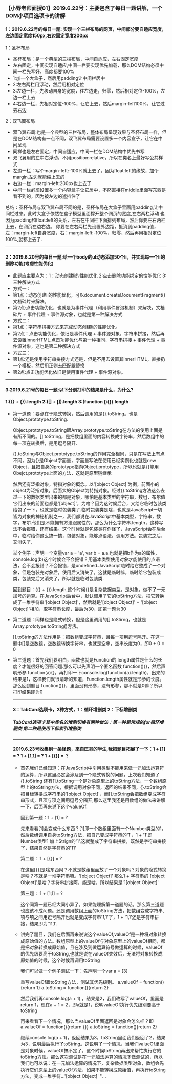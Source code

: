 <h3>【小野老师面授01】2019.6.22号：主要包含了每日一题讲解，一个DOM小项目选项卡的讲解</h3>
<h4>1：2019.6.22号的每日一题: 实现一个三栏布局的网页，中间部分要自适应宽度，左边固定宽度150px,右边固定宽度200px</h4>
<p>1：圣杯布局</p>
<ul>
<li>     圣杯布局：是一个典型的三栏布局，中间自适应，左右固定宽度 </li>
<li>     左右固定，中间实现自适应,中间一栏要实现优先加载，那么DOM结构必须中间一栏先写好，高度都要100% </li> 
<li>     1:加一个大盒子，然后用padding让中间栏居中 </li>
<li>     2:左右两栏用浮动，然后用相对定位 </li>
<li>     3:左边一栏，先移动自身的宽度，往左边走，归零，然后相对定位-100%，左边一栏上去 </li>
<li>     4:右边一栏，先相对定位-100%，让它上去，然后margin-left100%，让它过去右边  </li>
</ul>
<p>2：双飞翼布局</p>
<ul>
<li> 双飞翼布局:也是一个典型的三栏布局，整体布局呈现效果与圣杯布局一样，但是在DOM结构有一点不同，双飞翼布局需要设置多一个内容盒子，让它在中间呈现 </li>
<li> 同样也是左右固定，中间自适应，中间一栏在DOM结构中优先书写 </li>
<li> 双飞翼用的左中右浮动，不用position:relative，所以在类名上最好写公共样式</li>
<li> 左边一栏：写个margin-left:-100%就上去了，因为float:left的缘故，加个margin,左边就能缩上去的 </li>
<li> 右边一栏：margin-left:200px也上去了</li>
<li> 中间一栏必须设置多一个内容盒子让它居中，不然直接在middle里面写东西是看不到的，因为被左边的遮挡住了</li>
</ul>
<p>
    总结：圣杯布局与双飞翼布局不同的是，圣杯布局在大盒子里面用padding,让中间栏过来。此时大盒子依然在盒子模型里面撑开整个网页的宽度,左右两栏浮动 
    也因为padding和float:left的关系，左右在中间栏下面排列布局，然后你要左右两栏上去，在网页左边右边。
    你要在左右两栏先设置外边距，抵消到padding值，左：margin-left自身宽度，右：margin-left:-100%，归零，然后再用相对定位100%,就都上去了.
</p>
<hr />
<h4>2：2019.6.20号的每日一题:给一个body的ul动态添加50个li，并实现每一个li的删除功能(考虑性能优化)</h4>
<ul>
<li>此题应主要点为：1：动态创建li的性能优化 2:点击删除功能绑定的性能优化 3:三种解决方式</li>
<li>方式一：</li>
<li>第1点：动态创建li的性能优化，可以document.createDocumentFragment()文档碎片来解决。</li>
<li>第2点:点击功能优化，也就是为事件代理（利用事件冒泡机制）来解决，文档碎片 + 事件代理 + 事件源对象，也就是第一种解决方式</li>
<li>方式二：</li> 
<li>第1点：字符串拼接方式来完成动态创建li的性能优化。</li>
<li>第2点：点击功能优化，依旧是事件代理 + 事件源对象，字符串拼接，然后再去设置innerHTML.点击功能优化与第一种相同，字符串拼接 + 事件代理 + 事件源对象，这也是第二种解决方式</li>
<li>方式三：</li>
<li>第1点:还是使用字符串拼接方式还是，但是不用去设置其innerHTML，直接扔一个模板，然后用正则去匹配跟替换</li>
<li>第2点:点击功能优化依旧是使用事件代理 + 事件源对象。  
</ul>
<hr />
<h4>3:2019.6.21号的每日一题:以下分别打印的结果是什么，为什么?</h4>
<h4>1:({} + {}).length 2:([] + []).length 3:(function (){}).length</h4>
<ul>
<li>第一道题：要点在于隐式转换，然后调用的是{}.toString。也是Object.prototype.toString.
<p>Object.prototype.toString跟Array.prototype.toString在方法的使用上面是有所不同的。[].toString，是把数组里面的内容转换成字符串，然后数组中的每一项在转换后，是用逗号隔开.</p>
<p>{}.toString与Object.prototype.toString的作用完全相同，只是在写法上有点不同，因为{}是Object字面量，字面量写法在使用已经实例化也就是new Object，且把自身的prototype指向Object.prototype，所以也就是{}能用Obejct.prototype上面的方法，这就是原型链继承</p>
<p>然后还有泛指对象，特指对象的概念。以'[object Object]'为例，前面小的object为泛指对象，后面大的Object为特指对象。经过{}.toString方法这么去过一下的数据类型出来的都是对象，哪怕是基本类型的字符串，数组，布尔值它们出来的前面也都是'[object]'，为啥？因为这时候后台，又给它临时包装类给包了一下，也就是临时包装类了.临时包装类是啥，也就是JavaScript一切皆为对象的神秘机制之一，我们都说在JavaScript中基本类型，字符串，数字，布尔.他们是不能拥有方法跟属性的，那么为什么字符串.length，这种写法不会报错，还有结果。这个时候就是包装类在作怪了，JavaScript会在后台中，临时给你这么搞一搞，包装对象，能够点语法，调用方法。包装完之后，又消失了.</p>
<p>举个例子：声明一个变量var a = 'a', var b = a.a.也就是把b作为a的属性，console.log(b)这个时候会不会报错？用基本类型使用对象才能使用的点语法，会不会报错？不会报错，是undefined.JavaScript临时给它整成了一个对象，但是包装完对象后，使用后又消失了，这就是临时嘛，临时给它包装成类，包装完后又消失了，所以就是临时包装类.</p>
<p>回到题目：({} + {}).length,这个时候{}是复杂数据类型，是对象，做不了一元加号的运算。在JavaScript后台中，默认调用了它的toString方法，把它转换成了一堆字符串'[object Object]'，然后就是'[object Object]' + '[object Object]'相加，取字符串长度，最后为30，即第一题为30</p>
</li>
<li><p>第二道题：同样也是隐式转换，但是这里调用的[].toStirng，也就是Array.prototype.toString()方法。</p></li>
<p>[].toString的方法作用是：把数组变成字符串，且每一项用逗号隔开。在这一题中[]是空数组，空数组转换字符串，也就是空串，空串长度为0，即0 + 0 = 0</p>
<li>
<p>第三道题：首先我们要明白，函数也就是Function的.length属性是什么的长度？才能很好的回答问题.那么可以先声明一个匿名函数 function(){}，然后声明形参
function(a){}，再打印一下console.log(function(a).length)，出来的结果是1，这样我们就很清晰的知道，Function.length属性就是形参的长度。那么回到题目
function(){}，里面没有形参，没有形参，那不就是0嘛？所以打印结果即为0
</li>
<hr />
<h4>3：TabCard选项卡，2种方式，1：循环增删类 2：下标增删类</h4> 
<h5>TabCard选项卡其中类名的增删切换有两种做法：第一种是常规的for循环增删类 第二种是使用下标索引增删类</h5>
<hr />   
<h4>2019.6.23号收集到一条怪题，来自匡哥的学生,我把题目拓展了一下：1 + [1] = ?  1 + [1,1] = ? 1 + [{}] = ？</h4>
<ul>
<li><p>首先我们已经知道：在JavaScript中引用类型不能用来做一元加法运算符的运算，所以这里必定会涉及到一个隐式转换的问题，上次我们知道了{}.toString
还有[].toString一个是对象原型上的toString方法，一个数组原型上的toString方法，根据调用对象不同，返回的结果不同，{}.toString会把目标转换成字符串的'[object Object]'，而[].toString会把数组变成字符串形式，且项与项之间用逗号分隔开,那么这里我还是用数组的做法来讲解一下，后面再来说下这个valueOf.
</p></li>
<p>回到第一题：1 + [1] = ? </p>
<p>先来看看[1]会变成什么东西？[1]即一个数组里面有一个Number类型的1，然后数组调用自身toString方法，把自己变成字符串的'1'，1 + '1'即Number类型1
加上Strign的'1',这就整成了字符串拼接，既然是字符串拼接了，结果自然是字符串的'11'</p>
<p>第二题： 1 + [{}] = ? </p>
<p>在这里[{}]是啥东西阿？不就是数组里面放了一个对象吗？对象的隐式转换是啥？不就是一堆字符串嘛。'[object Object]' 那么1 + 字符串的'[object Object]'是啥？字符串拼接阿，能是啥，所以结果是'1[object Object]'
<p>第三题： 1 + [1,1] = ? </p>
<p>这个同第一题已经大同小异了，如果能理解第一道题的话，那么第三道题也应该不成问题。还是调用数组上面的toString方法，把数组变成字符串,项与项之间用逗号隔开也就是变成字符串'1,1'了，1 + '1,1'还是字符串拼接，结果即为'11,1'.
<li>讲完了题目，我们在后面再来说说这个valueOf,valueOf是一种将对象转换成原始值的方法。数组原型上的valueOf与对象原型上的valueOf相同，都是把对象转换成原始值，且在涉及到做运算符号做运算的时候，valueOf的优先级要高于toString,也就是说在valueOf失效后，无法将对象转换成原始值的时候，这个时候再调用toString</li>
<p>我们可以做一个例子测试一下：先声明一个var a = [3]</p>
<p>重写valueOf跟toString方法，测试其优先级别。 a.valueOf = function(){return 1} a.toString = function(){return 2}</p>
<p>然后我们再console.log(a + 1) ，结果是2，我们改写了valueOf，里面是return 1，现在a + 1 = 2，即a就是1，说明valueOf执行优先级别要高于toString</p>
<p>再来看看下一个情况，那么当valueOf里面返回是对象会怎么样？即a.valueOf = function(){return {}} a.toString = function(){return 2}</p>
<p>继续console.log(a + 1)，返回结果为3，toString里面我们返回了2，结果为3，说明最后执行了toString。这说明了一个情况，当我们valueOf里面是对象时候，valueOf搞不定了，这个时候toString再出来帮忙执行它的toString方法。那么这次测试是在一元加法运算的情况下做测试的，所以我们也可以说：在一元加法运算的情况下，复杂数据类型对象，数组会先执行它们原型上的valueOf方法，如果不能转换成原始值，再执行toString方法，变成一堆字符...'[object Object]' ''...
</ul>
    


